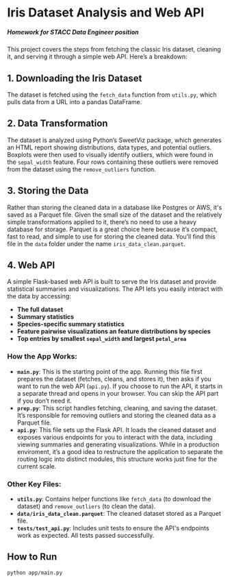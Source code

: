 # Iris Dataset Analysis and Web API
##### Homework for STACC Data Engineer position

This project covers the steps from fetching the classic Iris dataset, cleaning it, and serving it through a simple web API. Here’s a breakdown:

## 1. Downloading the Iris Dataset
The dataset is fetched using the `fetch_data` function from `utils.py`, which pulls data from a URL into a pandas DataFrame.

## 2. Data Transformation
The dataset is analyzed using Python’s SweetViz package, which generates an HTML report showing distributions, data types, and potential outliers. Boxplots were then used to visually identify outliers, which were found in the `sepal_width` feature. Four rows containing these outliers were removed from the dataset using the `remove_outliers` function.

## 3. Storing the Data
Rather than storing the cleaned data in a database like Postgres or AWS, it's saved as a Parquet file. Given the small size of the dataset and the relatively simple transformations applied to it, there’s no need to use a heavy database for storage. Parquet is a great choice here because it’s compact, fast to read, and simple to use for storing the cleaned data. You’ll find this file in the `data` folder under the name `iris_data_clean.parquet`.

## 4. Web API
A simple Flask-based web API is built to serve the Iris dataset and provide statistical summaries and visualizations. The API lets you easily interact with the data by accessing:
- **The full dataset**
- **Summary statistics**
- **Species-specific summary statistics**
- **Feature pairwise visualizations an feature distributions by species**
- **Top entries by smallest `sepal_width` and largest `petal_area`**

### How the App Works:
- **`main.py`**: This is the starting point of the app. Running this file first prepares the dataset (fetches, cleans, and stores it), then asks if you want to run the web API (`api.py`). If you choose to run the API, it starts in a separate thread and opens in your browser. You can skip the API part if you don’t need it.
- **`prep.py`**: This script handles fetching, cleaning, and saving the dataset. It’s responsible for removing outliers and storing the cleaned data as a Parquet file.
- **`api.py`**: This file sets up the Flask API. It loads the cleaned dataset and exposes various endpoints for you to interact with the data, including viewing summaries and generating visualizations. While in a production enviroment, it’s a good idea to restructure the application to separate the routing logic into distinct modules, this structure works just fine for the current scale.

### Other Key Files:
- **`utils.py`**: Contains helper functions like `fetch_data` (to download the dataset) and `remove_outliers` (to clean the data).
- **`data/iris_data_clean.parquet`**: The cleaned dataset stored as a Parquet file. 
- **`tests/test_api.py`**: Includes unit tests to ensure the API's endpoints work as expected. All tests passed successfully.

## How to Run
   ```bash
   python app/main.py